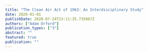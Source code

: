 ```yaml
---
title: "The Clean Air Act of 1963: An Interdisciplinary Study"
date: 2020-01-01
publishDate: 2020-07-24T23:11:35.735067Z
authors: ["Adam Orford"]
publication_types: ["3"]
abstract: ""
featured: true
publication: ""
---
```


